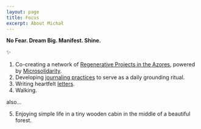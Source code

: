```yaml
---
layout: page
title: Focus
excerpt: About Michał
---
```


<b>No Fear. Dream Big. Manifest. Shine.</b>

✨

1) Co-creating a network of <a href="https://pico.microsolidarity.cc" target="_blank">Regenerative Projects in the Azores</a>, powered by <a href="https://microsolidarity.cc" target="_blank">Microsolidarity</a>.<br>
2) Developing <a href="https://infinitysquares.xyz" target="_blank">journaling practices</a> to serve as a daily grounding ritual. <br>
3) Writing heartfelt [letters](letters). <br>
4) Walking.

<p>also...</p>

5) Enjoying simple life in a tiny wooden cabin in the middle of a beautiful forest.